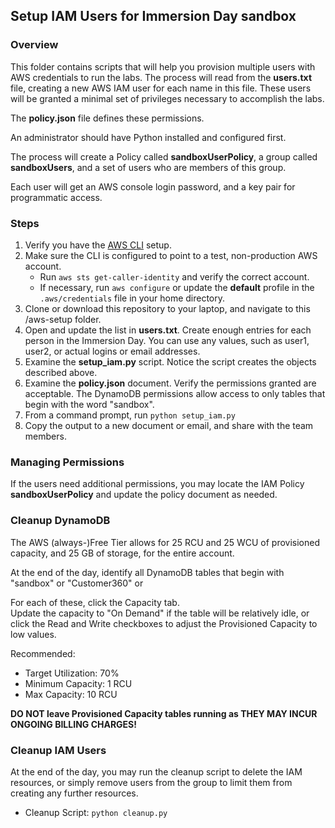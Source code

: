 ## Setup IAM Users for Immersion Day sandbox


### Overview
This folder contains scripts that will help you provision multiple users with AWS credentials to run the labs.
The process will read from the **users.txt** file, creating a new AWS IAM user for each name in this file.
These users will be granted a minimal set of privileges necessary to accomplish the labs.

The **policy.json** file defines these permissions.  

An administrator should have Python installed and configured first.

The process will create a Policy called **sandboxUserPolicy**, 
a group called **sandboxUsers**, and a set of users who are members of this group.

Each user will get an AWS console login password, and a key pair for programmatic access.


### Steps

1. Verify you have the [AWS CLI](https://aws.amazon.com/cli/) setup.
1.  Make sure the CLI is configured to point to a test, non-production AWS account.
    * Run ```aws sts get-caller-identity``` and verify the correct account.
    * If necessary, run ```aws configure``` or update the **default** profile in the ```.aws/credentials``` file in your home directory.
1. Clone or download this repository to your laptop, and navigate to this /aws-setup folder.
1. Open and update the list in **users.txt**.  Create enough entries for each person in the Immersion Day.
You can use any values, such as user1, user2, or actual logins or email addresses.
1. Examine the **setup_iam.py** script.  Notice the script creates the objects described above.
1. Examine the **policy.json** document.  Verify the permissions granted are acceptable.  The DynamoDB permissions allow access to only tables that begin with the word "sandbox".
1. From a command prompt, run `python setup_iam.py`
1. Copy the output to a new document or email, and share with the team members.



### Managing Permissions
If the users need additional permissions, you may locate the IAM Policy **sandboxUserPolicy** and update the policy document as needed.


### Cleanup DynamoDB
The AWS (always-)Free Tier allows for 25 RCU and 25 WCU of provisioned capacity, and 25 GB of storage, for the entire account.

At the end of the day, identify all DynamoDB tables that begin with "sandbox" or "Customer360" or 

For each of these, click the Capacity tab.  
Update the capacity to "On Demand" if the table will be relatively idle, 
or click the Read and Write checkboxes to adjust the Provisioned Capacity to low values.

Recommended:  
* Target Utilization: 70%
* Minimum Capacity: 1 RCU
* Max Capacity: 10 RCU

**DO NOT leave Provisioned Capacity tables running as THEY MAY INCUR ONGOING BILLING CHARGES!**


### Cleanup IAM Users 

At the end of the day, you may run the cleanup script to delete the IAM resources, 
or simply remove users from the group to limit them from creating any further resources.

 * Cleanup Script: ```python cleanup.py```
 
 